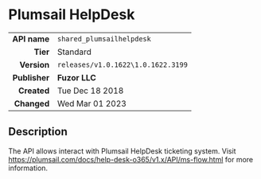 # Plumsail HelpDesk
| | |
|-:|-|
|**API name**|`shared_plumsailhelpdesk`|
|**Tier**|Standard|
|**Version**|`releases/v1.0.1622\1.0.1622.3199`|
|**Publisher**|**Fuzor LLC**|
|**Created**|Tue Dec 18 2018|
|**Changed**|Wed Mar 01 2023|

## Description
The API allows interact with Plumsail HelpDesk ticketing system. Visit https://plumsail.com/docs/help-desk-o365/v1.x/API/ms-flow.html for more information.

